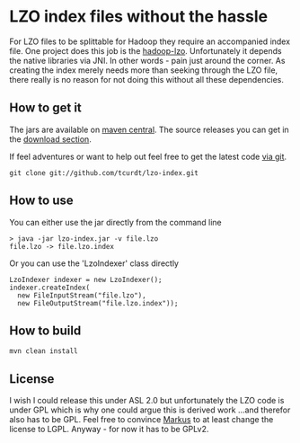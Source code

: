 # LZO index files without the hassle

For LZO files to be splittable for Hadoop they require an accompanied index file. One project does this job is the [hadoop-lzo](https://github.com/kevinweil/hadoop-lzo).
Unfortunately it depends the native libraries via JNI. In other words - pain just around the corner. As creating the index merely needs more than seeking through the LZO file, there really is no reason for not doing this without all these dependencies.

## How to get it

The jars are available on [maven central](http://repo1.maven.org/maven2/org/vafer/lzo-index/).
The source releases you can get in the [download section](http://github.com/tcurdt/lzo-index/downloads).

If feel adventures or want to help out feel free to get the latest code
[via git](http://github.com/tcurdt/lzo-index/tree/master).

    git clone git://github.com/tcurdt/lzo-index.git

## How to use

You can either use the jar directly from the command line

    > java -jar lzo-index.jar -v file.lzo
    file.lzo -> file.lzo.index

Or you can use the 'LzoIndexer' class directly

    LzoIndexer indexer = new LzoIndexer();
    indexer.createIndex(
      new FileInputStream("file.lzo"),
      new FileOutputStream("file.lzo.index"));

## How to build

    mvn clean install

## License

I wish I could release this under ASL 2.0 but unfortunately the LZO code is under GPL which is why one could argue this is derived work ...and therefor also has to be GPL. Feel free to convince [Markus](http://www.oberhumer.com/) to at least change the license to LGPL. Anyway - for now it has to be GPLv2.